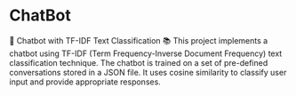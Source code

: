 # ChatBot
🤖 Chatbot with TF-IDF Text Classification 📚  This project implements a chatbot using TF-IDF (Term Frequency-Inverse Document Frequency) text classification technique. The chatbot is trained on a set of pre-defined conversations stored in a JSON file. It uses cosine similarity to classify user input and provide appropriate responses. 
